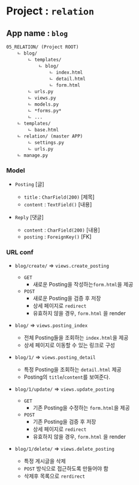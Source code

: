 # Project : `relation`
## App name : `blog`

```
05_RELATION/ (Project ROOT)
    ㄴ blog/ 
        ㄴ templates/
            ㄴ blog/
                ㄴ index.html
                ㄴ detail.html
                ㄴ form.html
        ㄴ urls.py
        ㄴ views.py
        ㄴ models.py
        ㄴ *forms.py*
        ㄴ ...
    ㄴ templates/
        ㄴ base.html
    ㄴ relation/ (master APP)
        ㄴ settings.py
        ㄴ urls.py
    ㄴ manage.py

```

### Model
- `Posting` [글]
    - `title` : `CharField(200)`  [제목]
    - `content` : `TextField()`   [내용]

- `Reply` [댓글]
    - `content` : `CharField(200)` [내용]
    - `posting` : `ForeignKey()`   [FK]



### URL conf
- `blog/create/` => `views.create_posting`
    - `GET`
        - 새로운 Posting을 작성하는`form.html`을 제공
    - `POST`
        - 새로운 Posting을 검증 후 저장
        - 상세 페이지로 `redirect`
        - 유효하지 않을 경우, `form.html` 을 render

- `blog/` => `views.posting_index`
    - 전체 Posting들을 조회하는 `index.html`을 제공
    - 상세 페이지로 이동할 수 있는 링크로 구성

- `blog/1/` => `views.posting_detail`
    - 특정 Posting을 조회하는 `detail.html` 제공
    - Posting의 `title`/`content`를 보여준다.

- `blog/1/update/` => `views.update_posting`
    - `GET`
        - 기존 Posting을 수정하는 `form.html`을 제공
    - `POST`
        - 기존 Posting을 검증 후 저장
        - 상세 페이지로 `redirect`
        - 유효하지 않을 경우, `form.html` 을 render

- `blog/1/delete/` => `views.delete_posting`
    - 특정 게시글을 삭제
    - `POST` 방식으로 접근하도록 만들어야 함
    - 삭제후 목록으로 `rerdirect`
